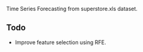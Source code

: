 Time Series Forecasting from superstore.xls dataset.

## Todo
* Improve feature selection using RFE.
